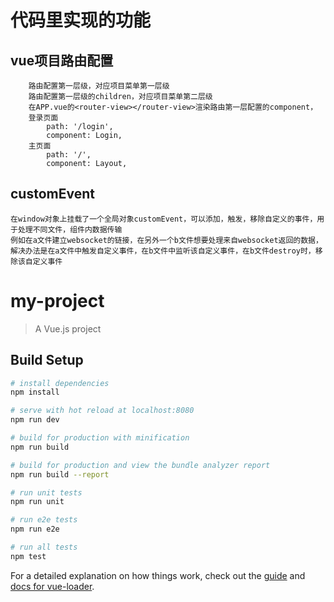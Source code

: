 # 代码里实现的功能
## vue项目路由配置
        路由配置第一层级，对应项目菜单第一层级
        路由配置第一层级的children，对应项目菜单第二层级
        在APP.vue的<router-view></router-view>渲染路由第一层配置的component，
        登录页面
            path: '/login',
            component: Login,  
        主页面
            path: '/',
            component: Layout, 
## customEvent
    在window对象上挂载了一个全局对象customEvent，可以添加，触发，移除自定义的事件，用于处理不同文件，组件内数据传输
    例如在a文件建立websocket的链接，在另外一个b文件想要处理来自websocket返回的数据，解决办法是在a文件中触发自定义事件，在b文件中监听该自定义事件，在b文件destroy时，移除该自定义事件

# my-project

> A Vue.js project

## Build Setup

``` bash
# install dependencies
npm install

# serve with hot reload at localhost:8080
npm run dev

# build for production with minification
npm run build

# build for production and view the bundle analyzer report
npm run build --report

# run unit tests
npm run unit

# run e2e tests
npm run e2e

# run all tests
npm test
```

For a detailed explanation on how things work, check out the [guide](http://vuejs-templates.github.io/webpack/) and [docs for vue-loader](http://vuejs.github.io/vue-loader).
